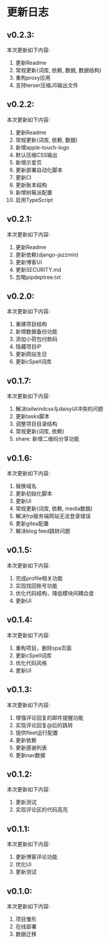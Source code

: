 # 更新日志

## v0.2.3:

本次更新如下内容:

1. 更新Readme
1. 常规更新(词库, 依赖, 数据, 数据结构)
1. 重构proxy应用
1. 支持terser压缩JS输出文件

## v0.2.2:

本次更新如下内容:

1. 更新Readme
1. 常规更新(词库, 依赖, 数据)
1. 新增apple-touch-logo
1. 默认压缩CSS输出
1. 新增示爱页
1. 更新部署自动化脚本
1. 更新CI
1. 更新账本结构
1. 新增树莓派配置
1. 启用TypeScript

## v0.2.1:

本次更新如下内容:

1. 更新Readme
1. 更新依赖(django-jazzmin)
1. 更新博客UI
1. 更新SECURITY.md
1. 忽略pipdeptree.txt

## v0.2.0:

本次更新如下内容:

1. 重建项目结构
1. 新增数据备份功能
1. 添加小荷包付款码
1. 隐藏项目IP
1. 更新网站生日
1. 更新cSpell词库

## v0.1.7:

本次更新如下内容:

1. 解决tailwindcss与daisyUI冲突的问题
1. 更新tasks脚本
1. 调整项目目录结构
1. 常规更新(词库, 依赖)
1. share: 新增二维码分享功能

## v0.1.6:

本次更新如下内容:

1. 替换域名
1. 更新初始化脚本
1. 更新UI
1. 常规更新(词库, 依赖, media数据)
1. 解决frp服务端网站无法登录错误
1. 更新gitea配置
1. 解决blog feed跳转问题

## v0.1.5:

本次更新如下内容:

1. 完成profile相关功能
1. 实现找回账号功能
1. 优化代码结构，降低模块间耦合度
1. 更新UI

## v0.1.4:

本次更新如下内容:

1. 重构项目，删除spa页面
1. 更新cSpell词库
1. 优化代码风格
1. 更新UI

## v0.1.3:

本次更新如下内容:

1. 增强评论回复的邮件提醒功能
1. 实现评论回复@后的跳转
1. 提供fleet运行配置
1. 更新依赖
1. 更新感谢列表
1. 更新nav数据

## v0.1.2:

本次更新如下内容:

1. 更新测试
1. 实现评论区的代码高亮

## v0.1.1:

本次更新如下内容:

1. 更新博客评论功能
1. 优化UI
1. 更新测试

## v0.1.0:

本次更新如下内容:

1. 项目雏形
1. 在线部署
1. 数据迁移

